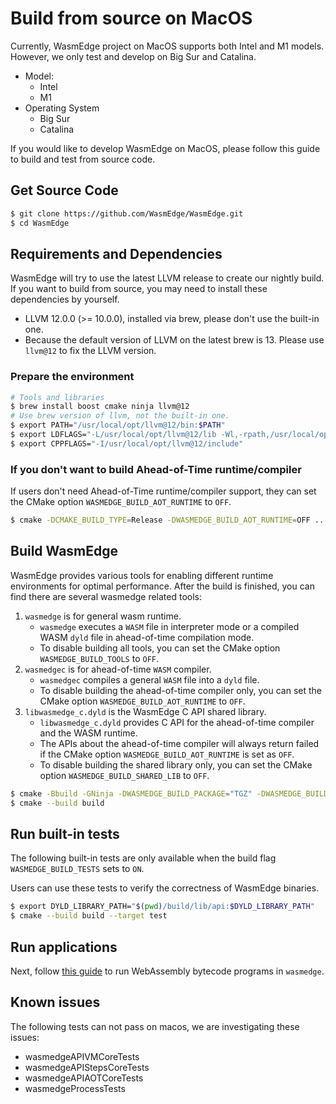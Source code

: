 # Build from source on MacOS

Currently, WasmEdge project on MacOS supports both Intel and M1 models. However, we only test and develop on Big Sur and Catalina.

* Model:
  * Intel
  * M1
* Operating System
  * Big Sur
  * Catalina

If you would like to develop WasmEdge on MacOS, please follow this guide to build and test from source code.

## Get Source Code

```bash
$ git clone https://github.com/WasmEdge/WasmEdge.git
$ cd WasmEdge
```

## Requirements and Dependencies

WasmEdge will try to use the latest LLVM release to create our nightly build.
If you want to build from source, you may need to install these dependencies by yourself.

- LLVM 12.0.0 (>= 10.0.0), installed via brew, please don't use the built-in one.
- Because the default version of LLVM on the latest brew is 13. Please use `llvm@12` to fix the LLVM version.

### Prepare the environment

```bash
# Tools and libraries
$ brew install boost cmake ninja llvm@12
# Use brew version of llvm, not the built-in one.
$ export PATH="/usr/local/opt/llvm@12/bin:$PATH"
$ export LDFLAGS="-L/usr/local/opt/llvm@12/lib -Wl,-rpath,/usr/local/opt/llvm@12/lib"
$ export CPPFLAGS="-I/usr/local/opt/llvm@12/include"
```

### If you don't want to build Ahead-of-Time runtime/compiler

If users don't need Ahead-of-Time runtime/compiler support, they can set the CMake option `WASMEDGE_BUILD_AOT_RUNTIME` to `OFF`.

```bash
$ cmake -DCMAKE_BUILD_TYPE=Release -DWASMEDGE_BUILD_AOT_RUNTIME=OFF ..
```

## Build WasmEdge

WasmEdge provides various tools for enabling different runtime environments for optimal performance.
After the build is finished, you can find there are several wasmedge related tools:

1. `wasmedge` is for general wasm runtime.
	* `wasmedge` executes a `WASM` file in interpreter mode or a compiled WASM `dyld` file in ahead-of-time compilation mode.
	* To disable building all tools, you can set the CMake option `WASMEDGE_BUILD_TOOLS` to `OFF`.
2. `wasmedgec` is for ahead-of-time `WASM` compiler.
	* `wasmedgec` compiles a general `WASM` file into a `dyld` file.
	* To disable building the ahead-of-time compiler only, you can set the CMake option `WASMEDGE_BUILD_AOT_RUNTIME` to `OFF`.
3. `libwasmedge_c.dyld` is the WasmEdge C API shared library.
	* `libwasmedge_c.dyld` provides C API for the ahead-of-time compiler and the WASM runtime.
	* The APIs about the ahead-of-time compiler will always return failed if the CMake option `WASMEDGE_BUILD_AOT_RUNTIME` is set as `OFF`.
	* To disable building the shared library only, you can set the CMake option `WASMEDGE_BUILD_SHARED_LIB` to `OFF`.

```bash
$ cmake -Bbuild -GNinja -DWASMEDGE_BUILD_PACKAGE="TGZ" -DWASMEDGE_BUILD_TESTS=ON .
$ cmake --build build
```

## Run built-in tests

The following built-in tests are only available when the build flag `WASMEDGE_BUILD_TESTS` sets to `ON`.

Users can use these tests to verify the correctness of WasmEdge binaries.

```bash
$ export DYLD_LIBRARY_PATH="$(pwd)/build/lib/api:$DYLD_LIBRARY_PATH"
$ cmake --build build --target test
```

## Run applications

Next, follow [this guide](../index.md) to run WebAssembly bytecode programs in `wasmedge`.

## Known issues

The following tests can not pass on macos, we are investigating these issues:

* wasmedgeAPIVMCoreTests
* wasmedgeAPIStepsCoreTests
* wasmedgeAPIAOTCoreTests
* wasmedgeProcessTests
